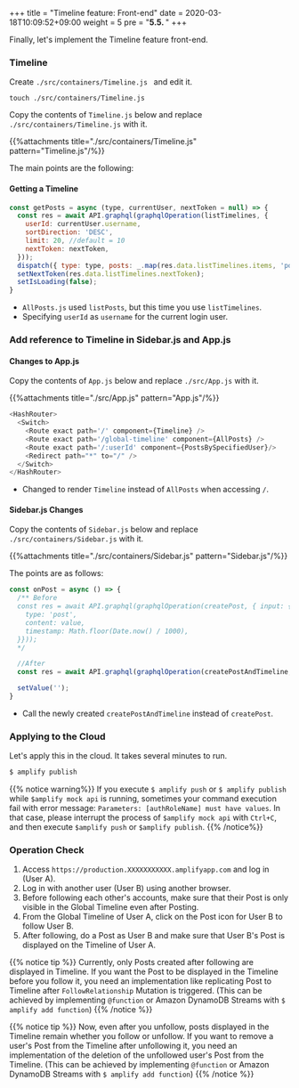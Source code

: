 +++
title = "Timeline feature: Front-end"
date = 2020-03-18T10:09:52+09:00
weight = 5
pre = "<b>5.5. </b>"
+++

Finally, let's implement the Timeline feature front-end.

### Timeline
Create `./src/containers/Timeline.js ` and edit it.

```
touch ./src/containers/Timeline.js
```

Copy the contents of `Timeline.js` below and replace `./src/containers/Timeline.js` with it.

{{%attachments title="./src/containers/Timeline.js" pattern="Timeline.js"/%}}

The main points are the following:

#### Getting a Timeline

```js
const getPosts = async (type, currentUser, nextToken = null) => {
  const res = await API.graphql(graphqlOperation(listTimelines, {
    userId: currentUser.username,
    sortDirection: 'DESC',
    limit: 20, //default = 10
    nextToken: nextToken,
  }));
  dispatch({ type: type, posts: _.map(res.data.listTimelines.items, 'post') })
  setNextToken(res.data.listTimelines.nextToken);
  setIsLoading(false);
}
```

- `AllPosts.js` used `listPosts`, but this time you use `listTimelines`.
- Specifying `userId` as `username` for the current login user.

### Add reference to Timeline in Sidebar.js and App.js

#### Changes to App.js
Copy the contents of `App.js` below and replace `./src/App.js` with it.

{{%attachments title="./src/App.js" pattern="App.js"/%}}

```js
<HashRouter>
  <Switch>
    <Route exact path='/' component={Timeline} />
    <Route exact path='/global-timeline' component={AllPosts} />
    <Route exact path='/:userId' component={PostsBySpecifiedUser}/>
    <Redirect path="*" to="/" />
  </Switch>
</HashRouter>
```

- Changed to render `Timeline` instead of `AllPosts` when accessing `/`.

#### Sidebar.js Changes
Copy the contents of `Sidebar.js` below and replace `./src/containers/Sidebar.js` with it.

{{%attachments title="./src/containers/Sidebar.js" pattern="Sidebar.js"/%}}

The points are as follows:

```js
const onPost = async () => {
  /** Before
  const res = await API.graphql(graphqlOperation(createPost, { input: {
    type: 'post',
    content: value,
    timestamp: Math.floor(Date.now() / 1000),
  }})); 
  */

  //After
  const res = await API.graphql(graphqlOperation(createPostAndTimeline, { content: value })); 

  setValue('');
}
```

- Call the newly created `createPostAndTimeline` instead of `createPost`.

### Applying to the Cloud
Let's apply this in the cloud. It takes several minutes to run.

```bash
$ amplify publish
```

{{% notice warning%}}
If you execute `$ amplify push` or `$ amplify publish` while `$amplify mock api` is running, 
sometimes your command execution fail with error message: `Parameters: [authRoleName] must have values`.
In that case, please interrupt the process of `$amplify mock api` with `Ctrl+C`, and then execute `$amplify push` or `$amplify publish`.
{{% /notice%}}

### Operation Check
1. Access `https://production.XXXXXXXXXXX.amplifyapp.com` and log in (User A).
1. Log in with another user (User B) using another browser.
1. Before following each other's accounts, make sure that their Post is only visible in the Global Timeline even after Posting.
1. From the Global Timeline of User A, click on the Post icon for User B to follow User B.
1. After following, do a Post as User B and make sure that User B's Post is displayed on the Timeline of User A.

{{% notice tip %}}
Currently, only Posts created after following are displayed in Timeline.
If you want the Post to be displayed in the Timeline before you follow it, you need an implementation like replicating Post to Timeline after `FollowRelationship` Mutation is triggered.
(This can be achieved by implementing `@function` or Amazon DynamoDB Streams with `$ amplify add function`)
{{% /notice %}}


{{% notice tip %}}
Now, even after you unfollow, posts displayed in the Timeline remain whether you follow or unfollow.
If you want to remove a user's Post from the Timeline after unfollowing it, you need an implementation of the deletion of the unfollowed user's Post from the Timeline.
(This can be achieved by implementing `@function` or Amazon DynamoDB Streams with `$ amplify add function`)
{{% /notice %}}